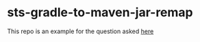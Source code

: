 # sts-gradle-to-maven-jar-remap

This repo is an example for the question asked [here]( http://stackoverflow.com/questions/31517051/sts-jar-remap-eclipse-feature-not-working-for-a-gradle-to-maven-project-dependen)